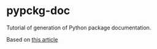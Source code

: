 # pypckg-doc

Tutorial of generation of Python package documentation.

Based on [this article](https://towardsdatascience.com/documenting-python-code-with-sphinx-554e1d6c4f6d)


